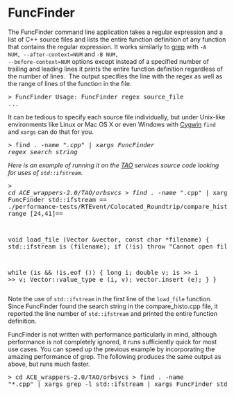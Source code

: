 FuncFinder
==========

The FuncFinder command line application takes a regular expression and a list of
C++ source files and lists the entire function definition of any function that contains
the regular expression. It works similarly to <a href="https://en.wikipedia.org/wiki/Grep">
grep</a> with <code>-A NUM, --after-context=NUM</code> and <code>-B NUM, --before-context=NUM</code>
options except instead of a specified number of trailing and leading lines it prints
the entire function definition regardless of the number of lines.&nbsp; The 
output specifies the line with the regex as well as the range of lines of the 
function in the file.
    <pre class="code">&gt; FuncFinder
Usage: FuncFinder regex source_file ...
</pre>
    <p>
        It can be tedious to specify each source file individually, but under Unix-like
        environments like Linux or Mac OS X or even Windows with <a href="http://www.cygwin.com/">
        Cygwin</a> <code>find</code> and <code>xargs</code> can do that for you.
    </p>
    <pre class="code">&gt; find . -name "*.cpp" | xargs FuncFinder regex_search_string</pre>
    <p>
        Here is an example of running it on the <a href="http://www.theaceorb.com/">TAO</a>
        services source code looking for uses of <code>std::ifstream</code>.<br>
    </p>
    <pre class="code">&gt; cd ACE_wrappers-2.0/TAO/orbsvcs
&gt; find . -name "*.cpp" | xargs FuncFinder std::ifstream
== ./performance-tests/RTEvent/Colocated_Roundtrip/compare_histo.cpp(30) range [24,41]==


void
load_file (Vector &amp;vector,
           const char *filename)
{
  std::ifstream is (filename);
  if (!is)
    throw "Cannot open file";

  while (is &amp;&amp; !is.eof ())
    {
      long i; double v;
      is &gt;&gt; i &gt;&gt; v;
      Vector::value_type e (i, v);
      vector.insert (e);
    }
}
</pre>
    <p>
        Note the use of <code>std::ifstream</code> in the first line of the <code>load_file</code>
        function. Since FuncFinder found the search string in the compare_histo.cpp
        file, it reported the line number of <code>std::ifstream</code> and printed the
        entire function definition.
    </p>
    <p>
        FuncFinder is not written with performance particularly
        in mind, although performance is not completely ignored, it runs sufficiently quick for most use cases. You can speed up the
        previous example by incorporating the amazing performance of grep. The following
        produces the same output as above, but runs much faster.
    </p>
    <pre class="code">&gt; cd ACE_wrappers-2.0/TAO/orbsvcs
&gt; find . -name "*.cpp" | xargs grep -l std::ifstream | xargs FuncFinder std::ifstream
</pre>
